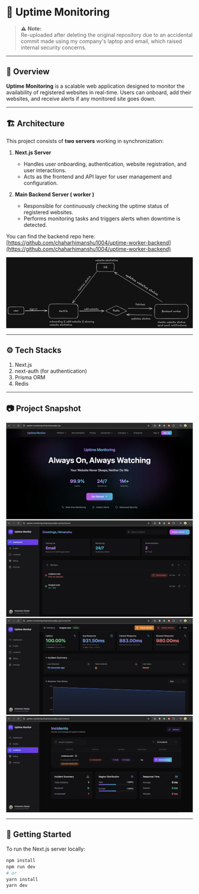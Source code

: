 # 📡 **Uptime Monitoring**

> ⚠️ **Note:**  
> Re-uploaded after deleting the original repository due to an accidental commit made using my company's laptop and email, which raised internal security concerns.

---

## 📝 Overview

**Uptime Monitoring** is a scalable web application designed to monitor the availability of registered websites in real-time. Users can onboard, add their websites, and receive alerts if any monitored site goes down.

---

## 🏗️ Architecture

This project consists of **two servers** working in synchronization:

1. **Next.js Server**  
   - Handles user onboarding, authentication, website registration, and user interactions.  
   - Acts as the frontend and API layer for user management and configuration.

2. **Main Backend Server ( worker )**  
   - Responsible for continuously checking the uptime status of registered websites.  
   - Performs monitoring tasks and triggers alerts when downtime is detected. 


You can find the backend repo here:  
[https://github.com/chaharhimanshu1004/uptime-worker-backend](https://github.com/chaharhimanshu1004/uptime-worker-backend)


![Project Screenshot](assets/architecture.png)

---

## ⚙️ Tech Stacks

1. Next.js  
2. next-auth (for authentication)  
3. Prisma ORM 
4. Redis

---

## 📷 Project Snapshot

![Project Screenshot](assets/home.png)
![Project Screenshot](assets/dashboard.png)
![Project Screenshot](assets/stats.png)
![Project Screenshot](assets/incidents.png)

---


## 🚀 Getting Started

To run the Next.js server locally:

```bash
npm install
npm run dev
# or
yarn install
yarn dev
